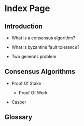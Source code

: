 # Index Page

## Introduction

* What is a consensus algorithm?

* What is byzantine fault tolerance?

* Two generals problem

## Consensus Algorithms

* Proof Of Stake

  * Proof Of Work

* Casper

## Glossary



